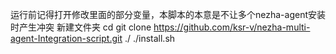 运行前记得打开修改里面的部分变量，本脚本的本意是不让多个nezha-agent安装时产生冲突
新建文件夹 cd 
git clone https://github.com/ksr-v/nezha-multi-agent-Integration-script.git ./
./install.sh
